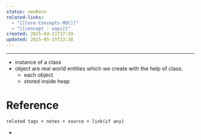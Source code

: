 ```yaml
---
status: newBorn
related-links:
  - "[[Core-Concepts-MOC]]"
  - "[[concept - oops]]"
created: 2025-04-11T17:59
updated: 2025-05-15T23:38
---
```

---

- instance of a class
- object are real world entities which we create with the help of class.
	- each object 
	- stored inside heap



# Reference
`related tags + notes + source + link(if any)`
 

- 